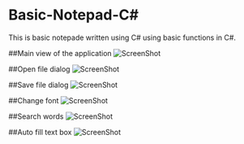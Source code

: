 # Basic-Notepad-C#
This is basic notepade written using C# using basic functions in C#.

##Main view of the application
![ScreenShot](https://github.com/udayanga91/Basic-Notepad-C-/blob/master/Screenshots/1.PNG)

##Open file dialog
![ScreenShot](https://github.com/udayanga91/Basic-Notepad-C-/blob/master/Screenshots/openFile.PNG)

##Save file dialog
![ScreenShot](https://github.com/udayanga91/Basic-Notepad-C-/blob/master/Screenshots/saveFile.PNG)

##Change font
![ScreenShot](https://github.com/udayanga91/Basic-Notepad-C-/blob/master/Screenshots/changeFonts.PNG)

##Search words
![ScreenShot](https://github.com/udayanga91/Basic-Notepad-C-/blob/master/Screenshots/search.PNG)

##Auto fill text box
![ScreenShot](https://github.com/udayanga91/Basic-Notepad-C-/blob/master/Screenshots/autoFill.png)
